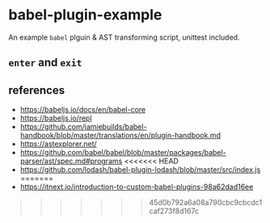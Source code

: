 # babel-plugin-example

An example `babel` plguin & AST transforming script, unittest included.

## `enter` and `exit`

## references

- <https://babeljs.io/docs/en/babel-core>
- <https://babeljs.io/repl>
- <https://github.com/jamiebuilds/babel-handbook/blob/master/translations/en/plugin-handbook.md>
- <https://astexplorer.net/>
- <https://github.com/babel/babel/blob/master/packages/babel-parser/ast/spec.md#programs>
<<<<<<< HEAD
- <https://github.com/lodash/babel-plugin-lodash/blob/master/src/index.js>
=======
- <https://itnext.io/introduction-to-custom-babel-plugins-98a62dad16ee>
>>>>>>> 45d0b792a6a08a790cbc9cbcdc1caf273f8d167c
